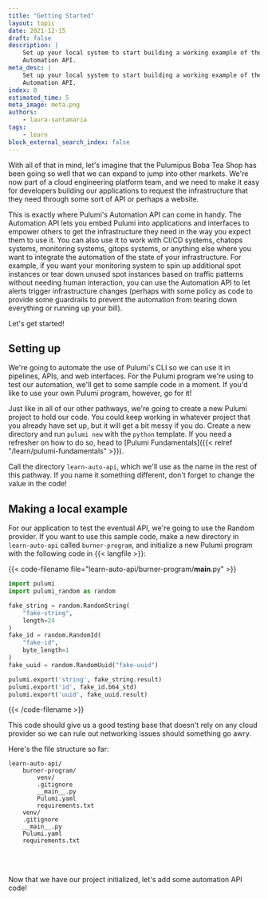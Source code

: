 ```yaml
---
title: "Getting Started"
layout: topic
date: 2021-12-15
draft: false
description: |
    Set up your local system to start building a working example of the
    Automation API.
meta_desc: |
    Set up your local system to start building a working example of the
    Automation API.
index: 0
estimated_time: 5
meta_image: meta.png
authors:
    - laura-santamaria
tags:
    - learn
block_external_search_index: false
---
```


With all of that in mind, let's imagine that the Pulumipus Boba Tea Shop has been going so well that we can expand to jump into other markets. We're now part of a cloud engineering platform team, and we need to make it easy for developers building our applications to request the infrastructure that they need through some sort of API or perhaps a website.

This is exactly where Pulumi's Automation API can come in handy. The Automation API lets you embed Pulumi into applications and interfaces to empower others to get the infrastructure they need in the way you expect them to use it. You can also use it to work with CI/CD systems, chatops systems, monitoring systems, gitops systems, or anything else where you want to integrate the automation of the state of your infrastructure. For example, if you want your monitoring system to spin up additional spot instances or tear down unused spot instances based on traffic patterns without needing human interaction, you can use the Automation API to let alerts trigger infrastructure changes (perhaps with some policy as code to provide some guardrails to prevent the automation from tearing down everything or running up your bill).

Let's get started!

## Setting up

We're going to automate the use of Pulumi's CLI so we can use it in pipelines, APIs, and web interfaces. For the Pulumi program we're using to test our automation, we'll get to some sample code in a moment. If you'd like to use your own Pulumi program, however, go for it!

Just like in all of our other pathways, we're going to create a new Pulumi project to hold our code. You could keep working in whatever project that you already have set up, but it will get a bit messy if you do. Create a new directory and run `pulumi new` with the `python` template. If you need a refresher on how to do so, head to [Pulumi Fundamentals]({{< relref "/learn/pulumi-fundamentals" >}}).

Call the directory `learn-auto-api`, which we'll use as the name in the rest of this pathway. If you name it something different, don't forget to change the value in the code!

## Making a local example

For our application to test the eventual API, we're going to use the Random provider. If you want to use this sample code, make a new directory in `learn-auto-api` called `burner-program`, and initialize a new Pulumi program with the following code in {{< langfile >}}:

{{< code-filename file="learn-auto-api/burner-program/__main__.py" >}}

```python {linenos=inline,linenostart=1}
import pulumi
import pulumi_random as random

fake_string = random.RandomString(
    "fake-string",
    length=24
)
fake_id = random.RandomId(
    "fake-id",
    byte_length=1
)
fake_uuid = random.RandomUuid("fake-uuid")

pulumi.export('string', fake_string.result)
pulumi.export('id', fake_id.b64_std)
pulumi.export('uuid', fake_uuid.result)
```

{{< /code-filename >}}

This code should give us a good testing base that doesn't rely on any cloud provider so we can rule out networking issues should something go awry.

Here's the file structure so far:

```
learn-auto-api/
    burner-program/
        venv/
        .gitignore
        __main__.py
        Pulumi.yaml
        requirements.txt
    venv/
    .gitignore
    __main__.py
    Pulumi.yaml
    requirements.txt
```

<br/>
<br/>

Now that we have our project initialized, let's add some automation API code!
